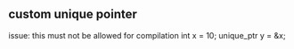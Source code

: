 ## custom unique pointer  

issue: this must not be allowed for compilation
int x = 10;
unique_ptr<int> y = &x; 